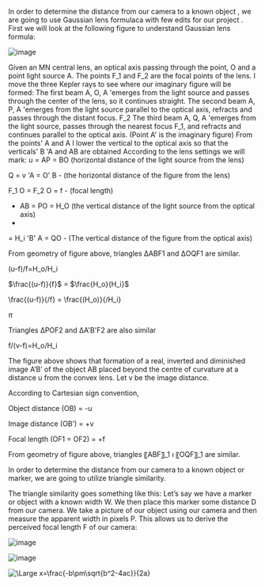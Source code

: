 
In order to determine the distance from our camera to a known object , we are going to use Gaussian  lens formulaca with few edits for our project .
First we will look at the following figure to understand Gaussian  lens formula: 
 
![image](https://user-images.githubusercontent.com/56115477/154123479-3e4ba37a-54d8-4f5d-81f7-894f132fabc6.png)
  
  
Given an MN central lens, an optical axis passing through the point, O and a point light source A.
The points F_1 and F_2 are the focal points of the lens. I move the three Kepler rays to see where our imaginary figure will be formed:
The first beam A, O, A 'emerges from the light source and passes through the center of the lens, so it continues straight.
The second beam A, P, A 'emerges from the light source parallel to the optical axis, refracts and passes through the distant focus. F_2
The third beam A, Q, A 'emerges from the light source, passes through the nearest focus F_1, and refracts and continues parallel to the optical axis. (Point A' is the imaginary figure)
From the points' A and A I lower the vertical to the optical axis so that the verticals' B 'A and AB are obtained
According to the lens settings we will mark:
 u = AP = BO  (horizontal distance of the light source from the lens)
 
Q = v 'A = O' B - (the horizontal distance of the figure from the lens)

  F_1 O = F_2 O = f - (focal length)
  
   - AB = PO = H_O (the vertical distance of the light source from the optical axis)
   - 
 = H_i 'B' A = QO - (The vertical distance of the figure from the optical axis)
  
From geometry of figure above, triangles ΔABF1 and ΔOQF1 are similar. 

 (u-f)/f=H_o/H_i 
 
 $\frac{(u-f)}{f}$ =  $\frac{H_o}{H_i}$
 
\frac{(u-f)}{/f} = \frac{(H_o)}{/H_i}

$\pi$

Triangles ΔPOF2 and ΔA'B'F2 are also similar 

  f/(v-f)=H_o/H_i    
  
  
  
  The figure above shows that formation of a real, inverted and diminished image A’B’ of the object AB placed beyond the centre of curvature at a distance u from the convex lens. Let v be the image distance. 

According to Cartesian sign convention,

Object distance (OB) = -u

Image distance (OB’) = +v

Focal length (OF1 = OF2) = +f

From geometry of figure above,  triangles  〖ABF〗_1  ו 〖OQF〗_1 are similar. 

 

  
  
  
  
  
  
  
  
  
  
  
  
  
  
  
  In order to determine the distance from our camera to a known object or marker, we are going to utilize triangle similarity.

The triangle similarity goes something like this: Let’s say we have a marker or object with a known width W. We then place this marker some distance D from our camera. We take a picture of our object using our camera and then measure the apparent width in pixels P. This allows us to derive the perceived focal length F of our camera:



![image](https://user-images.githubusercontent.com/56115477/154845117-cbdf00a6-925d-4265-a3ec-b6da45ac729e.png)




![image](https://user-images.githubusercontent.com/56115477/154443892-c8443a8d-e274-4c95-8071-50e83e549bda.png)



![\Large x=\frac{-b\pm\sqrt{b^2-4ac}}{2a}](https://latex.codecogs.com/svg.latex?\Large&space;x=\frac{-b\pm\sqrt{b^2-4ac}}{2a})
